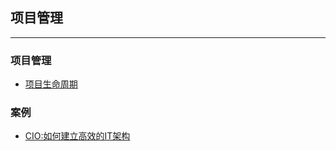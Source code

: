 ## 项目管理

---

### 项目管理

* [项目生命周期](项目生命周期.md)

### 案例

* [CIO:如何建立高效的IT架构](https://mp.weixin.qq.com/s/jqi2PUKwr8N44bpCLPdnyQ)